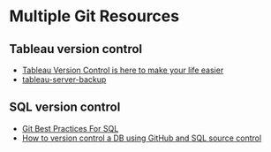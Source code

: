 # Multiple Git Resources

## Tableau version control

- [Tableau Version Control is here to make your life easier](https://medium.com/starschema-blog/tableau-version-control-is-here-to-make-your-life-easier-80ecf5da1ce4)
- [tableau-server-backup](https://gitlab.com/rcuevass/tableau-server-backup)

## SQL version control

- [Git Best Practices For SQL](https://towardsdatascience.com/git-best-practices-for-sql-5366ab4abb50)
- [How to version control a DB using GitHub and SQL source control](https://www.red-gate.com/hub/product-learning/sql-source-control/github-and-sql-source-control)
